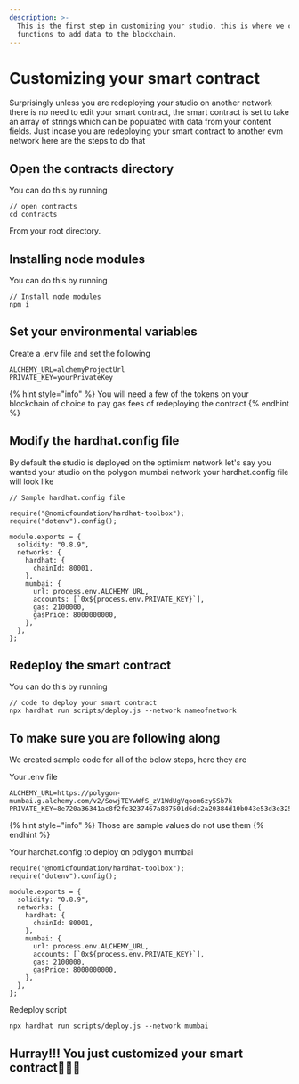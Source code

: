 ```yaml
---
description: >-
  This is the first step in customizing your studio, this is where we call
  functions to add data to the blockchain.
---
```


# Customizing your smart contract

Surprisingly unless you are redeploying your studio on another network there is no need to edit your smart contract, the smart contract is set to take an array of strings which can be populated with data from your content fields. Just incase you are redeploying your smart contract to another evm network here are the steps to do that

## Open the contracts directory

You can do this by running

```
// open contracts
cd contracts
```

From your root directory.

## Installing node modules

You can do this by running

```
// Install node modules
npm i
```

## Set your environmental variables

Create a .env file and set the following

```
ALCHEMY_URL=alchemyProjectUrl
PRIVATE_KEY=yourPrivateKey
```

{% hint style="info" %}
You will need a few of the tokens on your blockchain of choice to pay gas fees of redeploying the contract
{% endhint %}

## Modify the hardhat.config file

By default the studio is deployed on the optimism network let's say you wanted your studio on the polygon mumbai network your hardhat.config file will look like

```
// Sample hardhat.config file

require("@nomicfoundation/hardhat-toolbox");
require("dotenv").config();

module.exports = {
  solidity: "0.8.9",
  networks: {
    hardhat: {
      chainId: 80001,
    },
    mumbai: {
      url: process.env.ALCHEMY_URL,
      accounts: [`0x${process.env.PRIVATE_KEY}`],
      gas: 2100000,
      gasPrice: 8000000000,
    },
  },
};
```

## Redeploy the smart contract

You can do this by running

```
// code to deploy your smart contract
npx hardhat run scripts/deploy.js --network nameofnetwork
```



## To make sure you are following along

We created sample code for all of the below steps, here they are

Your .env file

```properties
ALCHEMY_URL=https://polygon-mumbai.g.alchemy.com/v2/SowjTEYwWfS_zV1WdUgVqoom6zy5Sb7k
PRIVATE_KEY=8e720a36341ac8f2fc3237467a887501d6dc2a20384d10b043e53d3e32538960
```

{% hint style="info" %}
Those are sample values do not use them
{% endhint %}

Your hardhat.config to deploy on polygon mumbai

```
require("@nomicfoundation/hardhat-toolbox");
require("dotenv").config();

module.exports = {
  solidity: "0.8.9",
  networks: {
    hardhat: {
      chainId: 80001,
    },
    mumbai: {
      url: process.env.ALCHEMY_URL,
      accounts: [`0x${process.env.PRIVATE_KEY}`],
      gas: 2100000,
      gasPrice: 8000000000,
    },
  },
};
```

Redeploy script

```
npx hardhat run scripts/deploy.js --network mumbai
```

## Hurray!!! You just customized your smart contract🎉🎉🎉
